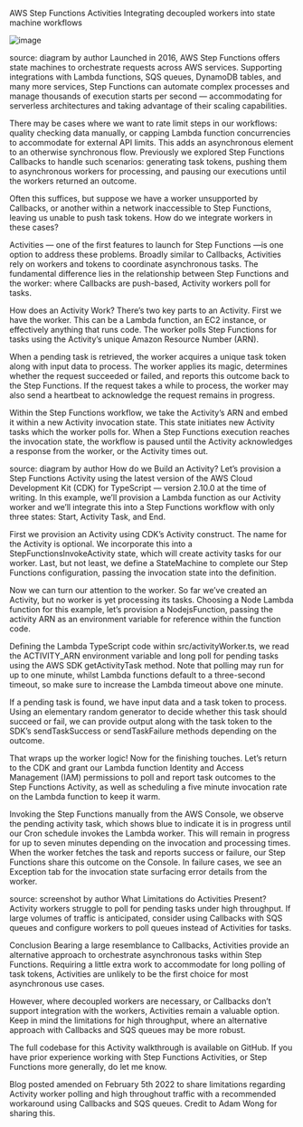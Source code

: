 AWS Step Functions Activities
Integrating decoupled workers into state machine workflows



![image](https://github.com/parkura/article/assets/64126618/484de88c-68a2-47ef-9123-409936baf956)


source: diagram by author
Launched in 2016, AWS Step Functions offers state machines to orchestrate requests across AWS services. Supporting integrations with Lambda functions, SQS queues, DynamoDB tables, and many more services, Step Functions can automate complex processes and manage thousands of execution starts per second — accommodating for serverless architectures and taking advantage of their scaling capabilities.

There may be cases where we want to rate limit steps in our workflows: quality checking data manually, or capping Lambda function concurrencies to accommodate for external API limits. This adds an asynchronous element to an otherwise synchronous flow. Previously we explored Step Functions Callbacks to handle such scenarios: generating task tokens, pushing them to asynchronous workers for processing, and pausing our executions until the workers returned an outcome.

Often this suffices, but suppose we have a worker unsupported by Callbacks, or another within a network inaccessible to Step Functions, leaving us unable to push task tokens. How do we integrate workers in these cases?

Activities — one of the first features to launch for Step Functions —is one option to address these problems. Broadly similar to Callbacks, Activities rely on workers and tokens to coordinate asynchronous tasks. The fundamental difference lies in the relationship between Step Functions and the worker: where Callbacks are push-based, Activity workers poll for tasks.

How does an Activity Work?
There’s two key parts to an Activity. First we have the worker. This can be a Lambda function, an EC2 instance, or effectively anything that runs code. The worker polls Step Functions for tasks using the Activity’s unique Amazon Resource Number (ARN).

When a pending task is retrieved, the worker acquires a unique task token along with input data to process. The worker applies its magic, determines whether the request succeeded or failed, and reports this outcome back to the Step Functions. If the request takes a while to process, the worker may also send a heartbeat to acknowledge the request remains in progress.

Within the Step Functions workflow, we take the Activity’s ARN and embed it within a new Activity invocation state. This state initiates new Activity tasks which the worker polls for. When a Step Functions execution reaches the invocation state, the workflow is paused until the Activity acknowledges a response from the worker, or the Activity times out.


source: diagram by author
How do we Build an Activity?
Let’s provision a Step Functions Activity using the latest version of the AWS Cloud Development Kit (CDK) for TypeScript — version 2.10.0 at the time of writing. In this example, we’ll provision a Lambda function as our Activity worker and we’ll integrate this into a Step Functions workflow with only three states: Start, Activity Task, and End.

First we provision an Activity using CDK’s Activity construct. The name for the Activity is optional. We incorporate this into a StepFunctionsInvokeActivity state, which will create activity tasks for our worker. Last, but not least, we define a StateMachine to complete our Step Functions configuration, passing the invocation state into the definition.


Now we can turn our attention to the worker. So far we’ve created an Activity, but no worker is yet processing its tasks. Choosing a Node Lambda function for this example, let’s provision a NodejsFunction, passing the activity ARN as an environment variable for reference within the function code.


Defining the Lambda TypeScript code within src/activityWorker.ts, we read the ACTIVITY_ARN environment variable and long poll for pending tasks using the AWS SDK getActivityTask method. Note that polling may run for up to one minute, whilst Lambda functions default to a three-second timeout, so make sure to increase the Lambda timeout above one minute.


If a pending task is found, we have input data and a task token to process. Using an elementary random generator to decide whether this task should succeed or fail, we can provide output along with the task token to the SDK’s sendTaskSuccess or sendTaskFailure methods depending on the outcome.


That wraps up the worker logic! Now for the finishing touches. Let’s return to the CDK and grant our Lambda function Identity and Access Management (IAM) permissions to poll and report task outcomes to the Step Functions Activity, as well as scheduling a five minute invocation rate on the Lambda function to keep it warm.


Invoking the Step Functions manually from the AWS Console, we observe the pending activity task, which shows blue to indicate it is in progress until our Cron schedule invokes the Lambda worker. This will remain in progress for up to seven minutes depending on the invocation and processing times. When the worker fetches the task and reports success or failure, our Step Functions share this outcome on the Console. In failure cases, we see an Exception tab for the invocation state surfacing error details from the worker.


source: screenshot by author
What Limitations do Activities Present?
Activity workers struggle to poll for pending tasks under high throughput. If large volumes of traffic is anticipated, consider using Callbacks with SQS queues and configure workers to poll queues instead of Activities for tasks.

Conclusion
Bearing a large resemblance to Callbacks, Activities provide an alternative approach to orchestrate asynchronous tasks within Step Functions. Requiring a little extra work to accommodate for long polling of task tokens, Activities are unlikely to be the first choice for most asynchronous use cases.

However, where decoupled workers are necessary, or Callbacks don’t support integration with the workers, Activities remain a valuable option. Keep in mind the limitations for high throughput, where an alternative approach with Callbacks and SQS queues may be more robust.

The full codebase for this Activity walkthrough is available on GitHub. If you have prior experience working with Step Functions Activities, or Step Functions more generally, do let me know.

Blog posted amended on February 5th 2022 to share limitations regarding Activity worker polling and high throughout traffic with a recommended workaround using Callbacks and SQS queues. Credit to 
Adam Wong
 for sharing this.
